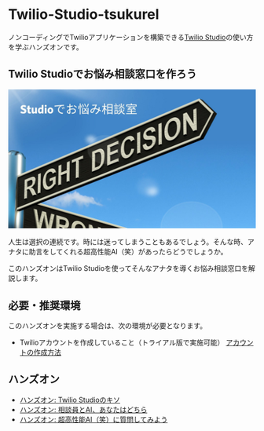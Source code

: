 # Twilio-Studio-tsukurel

ノンコーディングでTwilioアプリケーションを構築できる[Twilio Studio](https://jp.twilio.com/ja/studio)の使い方を学ぶハンズオンです。


## Twilio Studioでお悩み相談窓口を作ろう

![お悩み相談室](./docs/assets/00-Title.jpg)

人生は選択の連続です。時には迷ってしまうこともあるでしょう。そんな時、アナタに助言をしてくれる超高性能AI（笑）があったらどうでしょうか。

このハンズオンはTwilio Studioを使ってそんなアナタを導くお悩み相談窓口を解説します。


## 必要・推奨環境
このハンズオンを実施する場合は、次の環境が必要となります。

- Twilioアカウントを作成していること（トライアル版で実施可能）
[アカウントの作成方法](https://www.twilio.com/blog/how-to-create-twilio-account-jp)


## ハンズオン

- [ハンズオン: Twilio Studioのキソ](/docs/01-Studio-Basics/00-Overview.md)
- [ハンズオン: 相談員とAI、あなたはどちら](/docs/02-Split-Flow/00-Overview.md)
- [ハンズオン: 超高性能AI（笑）に質問してみよう](/docs/03-Studio-Advanced-Features/00-Overview.md)
